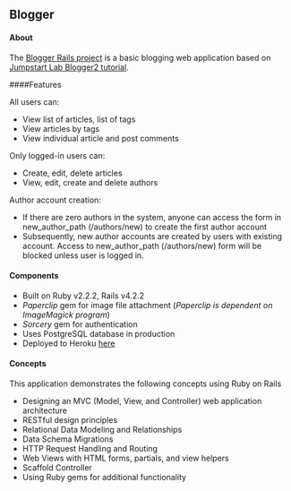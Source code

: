 ## Blogger 
#### About

The [Blogger Rails project](https://blogger-rails-app.herokuapp.com/) is a basic blogging web application based on [Jumpstart Lab Blogger2 tutorial](http://tutorials.jumpstartlab.com/projects/blogger.html). 

####Features

All users can:
- View list of articles, list of tags
- View articles by tags
- View individual article and post comments

Only logged-in users can:
- Create, edit, delete articles
- View, edit, create and delete authors

Author account creation:
- If there are zero authors in the system, anyone can access the form in new_author_path (/authors/new) to create the first author account
- Subsequently, new author accounts are created by users with existing account. Access to new_author_path (/authors/new) form will be blocked unless user is logged in.

#### Components
- Built on Ruby v2.2.2, Rails v4.2.2
- *Paperclip* gem for image file attachment (*Paperclip is dependent on ImageMagick program*)
- *Sorcery* gem for authentication
- Uses PostgreSQL database in production
- Deployed to Heroku [here](https://blogger-rails-app.herokuapp.com/)

#### Concepts

This application demonstrates the following concepts using Ruby on Rails
- Designing an MVC (Model, View, and Controller) web application architecture
- RESTful design principles
- Relational Data Modeling and Relationships
- Data Schema Migrations
- HTTP Request Handling and Routing
- Web Views with HTML forms, partials, and view helpers
- Scaffold Controller
- Using Ruby gems for additional functionality

